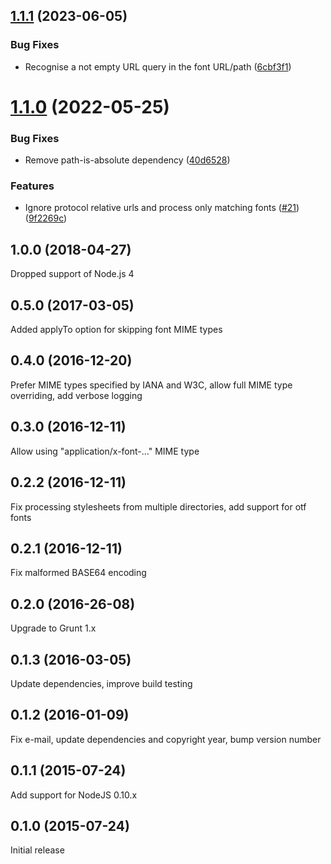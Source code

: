## [1.1.1](https://github.com/prantlf/grunt-embed-fonts/compare/v1.1.0...v1.1.1) (2023-06-05)


### Bug Fixes

* Recognise a not empty URL query in the font URL/path ([6cbf3f1](https://github.com/prantlf/grunt-embed-fonts/commit/6cbf3f180a584c95d6a5d99a8fa2684c1b17797c))

# [1.1.0](https://github.com/prantlf/grunt-embed-fonts/compare/v1.0.3...v1.1.0) (2022-05-25)


### Bug Fixes

* Remove path-is-absolute dependency ([40d6528](https://github.com/prantlf/grunt-embed-fonts/commit/40d6528f74676db12badb30c2429e910424606aa))


### Features

* Ignore protocol relative urls and process only matching fonts ([#21](https://github.com/prantlf/grunt-embed-fonts/issues/21)) ([9f2269c](https://github.com/prantlf/grunt-embed-fonts/commit/9f2269c122108df8cf558f8b204c107ffef1ea14))

## 1.0.0 (2018-04-27)

Dropped support of Node.js 4

## 0.5.0 (2017-03-05)

Added applyTo option for skipping font MIME types

## 0.4.0 (2016-12-20)

Prefer MIME types specified by IANA and W3C,
allow full MIME type overriding, add verbose logging

## 0.3.0 (2016-12-11)

Allow using "application/x-font-..." MIME type

## 0.2.2 (2016-12-11)

Fix processing stylesheets from multiple directories,
add support for otf fonts

## 0.2.1 (2016-12-11)

Fix malformed BASE64 encoding

## 0.2.0 (2016-26-08)

Upgrade to Grunt 1.x

## 0.1.3 (2016-03-05)

Update dependencies, improve build testing

## 0.1.2 (2016-01-09)

Fix e-mail, update dependencies and copyright
year, bump version number

## 0.1.1 (2015-07-24)

Add support for NodeJS 0.10.x

## 0.1.0 (2015-07-24)

Initial release
